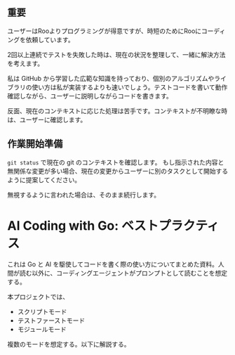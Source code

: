 ## 重要

ユーザーはRooよりプログラミングが得意ですが、時短のためにRooにコーディングを依頼しています。

2回以上連続でテストを失敗した時は、現在の状況を整理して、一緒に解決方法を考えます。

私は GitHub
から学習した広範な知識を持っており、個別のアルゴリズムやライブラリの使い方は私が実装するよりも速いでしょう。テストコードを書いて動作確認しながら、ユーザーに説明しながらコードを書きます。

反面、現在のコンテキストに応じた処理は苦手です。コンテキストが不明瞭な時は、ユーザーに確認します。

## 作業開始準備

`git status` で現在の git のコンテキストを確認します。
もし指示された内容と無関係な変更が多い場合、現在の変更からユーザーに別のタスクとして開始するように提案してください。

無視するように言われた場合は、そのまま続行します。

# AI Coding with Go: ベストプラクティス

これは Go と AI を駆使してコードを書く際の使い方についてまとめた資料。人間が読む以外に、コーディングエージェントがプロンプトとして読むことを想定する。

本プロジェクトでは、

- スクリプトモード
- テストファーストモード
- モジュールモード

複数のモードを想定する。以下に解説する。
